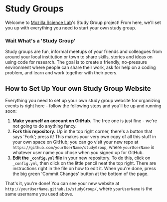 Study Groups
============

Welcome to [Mozilla Science Lab](http://www.mozillascience.org/)'s Study Group project! From here, we'll set you up with everything you need to start your own study group.

### Wait What's a 'Study Group'

Study groups are fun, informal meetups of your friends and colleagues from around your local institution or town to share skills, stories and ideas on using code for research. The goal is to create a friendly, no-pressure environment where people can share their work, ask for help on a coding problem, and learn and work together with their peers.

## How to Set Up Your own Study Group Website

Everything you need to set up your own study group website for organizing events is right here - follow the following steps and you'll be up and running soon:

 1. **Make yourself an account on GitHub.** The free one is just fine - we're not going to do anything fancy.
 2. **Fork this repository.** Up in the top right corner, there's a button that says 'Fork'; press it! This makes your very own copy of all this stuff in your own space on GitHub; you can go visit your new repo at `https://github.com/yourUserName/studyGroup`, where `yourUserName` is whatever user name you chose when you signed up for GitHub.
 3. **Edit the `_config.yml` file** in your new repository. To do this, click on `_config.yml`, then click on the little pencil neat the top right. There are instructions right in the file on how to edit it. When you're done, press the big green 'Commit Changes' button at the bottom of the page.

That's it, you're done! You can see your new website at `http://yourUserName.github.io/studyGroup/`, where `yourUserName` is the same username you used above.
